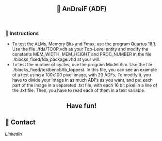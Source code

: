 
<h2 align="center"> 
	🚀 AnDreiF (ADF)
</h2>
<br>

### :rocket: Instructions
- To test the ALMs, Memory Bits and Fmax, use the program Quartus 18.1. 
Use the file ./fda/TOOP.vdh as your Top-Level entity and modify the constants MEM_WIDTH, MEM_HEIGHT and PROC_NUMBER in the file ./blocks_fixed/fda_package.vhd at your will.
- To test the number of cycles, use the program Model Sim. 
Use the file ./blocks_fixed/testbench/tb_toppest. In this file, you can see an example of a test using a 100x100 pixel image, with 20 ADFs. To modify it, you have to divide your image in as much ADFs as you want, and put each part of the image in a separeted .txt file, with each 16 bit pixel in a line of the .txt file. Then, you have to read each of them in a text variable. 


<h2 align="center">Have fun!</h2>


💬 Contact
------------------
[*LinkedIn*](https://www.linkedin.com/in/andreifrosa)
